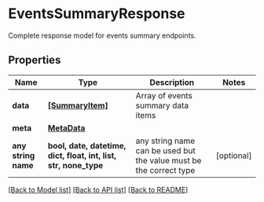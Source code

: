 # EventsSummaryResponse

Complete response model for events summary endpoints.

## Properties
Name | Type | Description | Notes
------------ | ------------- | ------------- | -------------
**data** | [**[SummaryItem]**](SummaryItem.md) | Array of events summary data items | 
**meta** | [**MetaData**](MetaData.md) |  | 
**any string name** | **bool, date, datetime, dict, float, int, list, str, none_type** | any string name can be used but the value must be the correct type | [optional]

[[Back to Model list]](../README.md#documentation-for-models) [[Back to API list]](../README.md#documentation-for-api-endpoints) [[Back to README]](../README.md)


